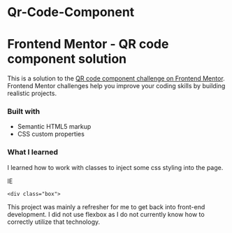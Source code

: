 # Qr-Code-Component

# Frontend Mentor - QR code component solution

This is a solution to the [QR code component challenge on Frontend Mentor](https://www.frontendmentor.io/challenges/qr-code-component-iux_sIO_H). Frontend Mentor challenges help you improve your coding skills by building realistic projects. 

### Built with

- Semantic HTML5 markup
- CSS custom properties

### What I learned

I learned how to work with classes to inject some css styling into the page. 

IE

```
<div class="box">
```

This project was mainly a refresher for me to get back into front-end development.
I did not use flexbox as I do not currently know how to correctly utilize that technology.
